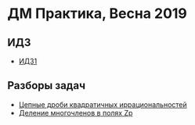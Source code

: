 # ДМ Практика, Весна 2019

## ИДЗ

  * [ИДЗ1](idz1.pdf)

## Разборы задач
  * [Цепные дроби квадратичных иррациональностей](../../18spring/dm/continued%20fractions%20of%20quadratic%20irrationalities.pdf)
  * [Деление многочленов в полях Zp](../../18spring/dm/polynomial%20division%20over%20finite%20fields.pdf)

